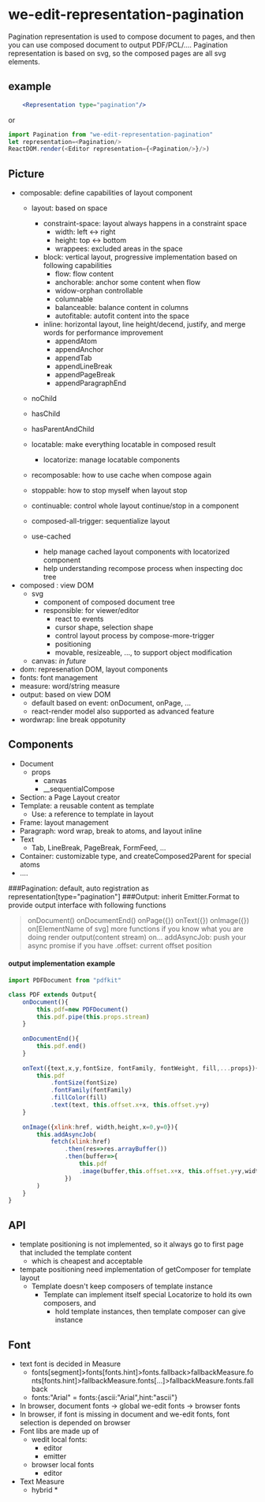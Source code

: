 # we-edit-representation-pagination

Pagination representation is used to compose document to pages, and then you can use composed document to output PDF/PCL/.... 
Pagination representation is based on svg, so the composed pages are all svg elements.

## example
```jsx
	<Representation type="pagination"/>
```
or

```js
import Pagination from "we-edit-representation-pagination"
let representation=<Pagination/>
ReactDOM.render(<Editor representation={<Pagination/>}/>)
```
## Picture
* composable: define capabilities of layout component
	* layout: based on space
		* constraint-space: layout always happens in a constraint space
			* width: left <-> right
			* height: top <-> bottom
			* wrappees: excluded areas in the space
		* block: vertical layout, progressive implementation based on following capabilities
			* flow: flow content
			* anchorable: anchor some content when flow
			* widow-orphan controllable
			* columnable
			* balanceable: balance content in columns
			* autofitable: autofit content into the space
		* inline: horizontal layout, line height/decend, justify, and merge words for performance improvement
			* appendAtom
			* appendAnchor
			* appendTab
			* appendLineBreak
			* appendPageBreak
			* appendParagraphEnd

	* noChild
	* hasChild
	* hasParentAndChild
	* locatable: make everything locatable in composed result
		* locatorize: manage locatable components
	* recomposable: how to use cache when compose again
	* stoppable: how to stop myself when layout stop
	* continuable: control whole layout continue/stop in a component
	* composed-all-trigger: sequentialize layout
	* use-cached
		* help manage cached layout components with locatorized component
		* help understanding recompose process when inspecting doc tree
* composed : view DOM
	* svg
		* component of composed document tree
		* responsible: for viewer/editor
			* react to events
			* cursor shape, selection shape
			* control layout process by compose-more-trigger
			* positioning
			* movable, resizeable, ..., to support object modification
	* canvas: *in future*
* dom: represenation DOM, layout components
* fonts: font management
* measure: word/string measure
* output: based on view DOM
	* default based on event: onDocument, onPage, ...
	* react-render model also supported as advanced feature
* wordwrap: line break oppotunity

## Components
* Document
	* props
		* canvas
		* __sequentialCompose
* Section: a Page Layout creator
* Template: a reusable content as template
	* Use: a reference to template in layout
* Frame: layout management
* Paragraph: word wrap, break to atoms, and layout inline
* Text
	* Tab, LineBreak, PageBreak, FormFeed, ...
* Container: customizable type, and createComposed2Parent for special atoms
* ....


###Pagination: default, auto registration as representation[type="pagination"]
###Output: inherit Emitter.Format to provide output interface with following functions
>onDocument()
>onDocumentEnd()
>onPage({})
>onText({})
>onImage({})
>on[ElementName of svg]
more functions if you know what you are doing
>render
>output(content stream)
>on...
>addAsyncJob: push your async promise if you have
>.offset: current offset position 

#### output implementation example
```js
import PDFDocument from "pdfkit"

class PDF extends Output{
	onDocument(){
		this.pdf=new PDFDocument()
		this.pdf.pipe(this.props.stream)
	}
	
	onDocumentEnd(){
		this.pdf.end()
	}
	
	onText({text,x,y,fontSize, fontFamily, fontWeight, fill,...props}){
		this.pdf
			.fontSize(fontSize)
			.fontFamily(fontFamily)
			.fillColor(fill)
			.text(text, this.offset.x+x, this.offset.y+y)
	}
	
	onImage({xlink:href, width,height,x=0,y=0}){
		this.addAsyncJob(
			fetch(xlink:href)
				.then(res=>res.arrayBuffer())
				.then(buffer=>{
					this.pdf
					.image(buffer,this.offset.x+x, this.offset.y+y,width,height)
				})
		)
	}
}

```
## API
* template positioning is not implemented, so it always go to first page that included the template content
	* which is cheapest and acceptable
* tempate positioning need implementation of getComposer for template layout
	* Template doesn't keep composers of template instance
		* Template can implement itself special Locatorize to hold its own composers, and
			* hold template instances, then template composer can give instance  

## Font
* text font is decided in Measure
	* fonts[segment]>fonts[fonts.hint]>fonts.fallback>fallbackMeasure.fonts[fonts.hint]>fallbackMeasure.fonts[...]>fallbackMeasure.fonts.fallback
	* fonts:"Arial" = fonts:{ascii:"Arial",hint:"ascii"}
* In browser, document fonts -> global we-edit fonts -> browser fonts
* In browser, if font is missing in document and we-edit fonts, font selection is depended on browser
* Font libs are made up of 
	* wedit local fonts: 
		* editor
		* emitter
	* browser local fonts
		* editor
* Text Measure
	* hybrid
		* 